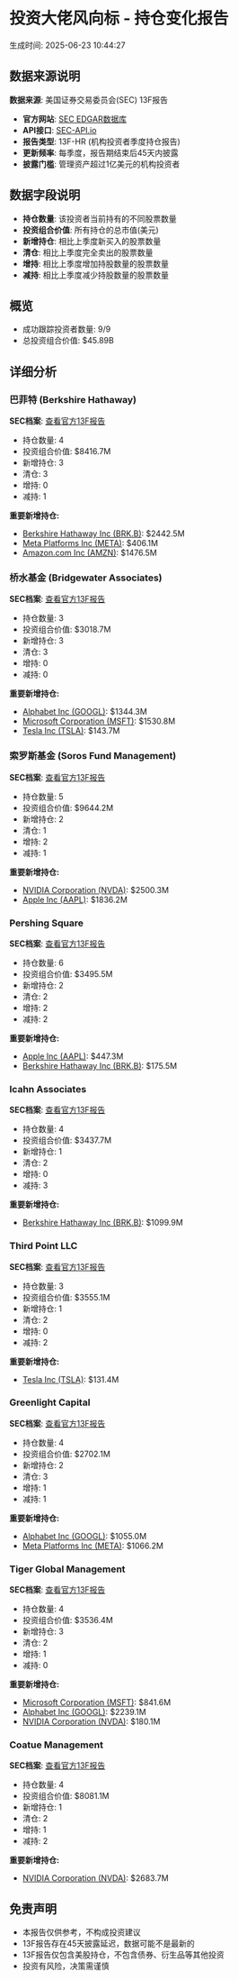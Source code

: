 # 投资大佬风向标 - 持仓变化报告

生成时间: 2025-06-23 10:44:27

## 数据来源说明

**数据来源**: 美国证券交易委员会(SEC) 13F报告
- **官方网站**: [SEC EDGAR数据库](https://www.sec.gov/edgar)
- **API接口**: [SEC-API.io](https://sec-api.io/docs/form-13-f-filings-institutional-holdings-api)
- **报告类型**: 13F-HR (机构投资者季度持仓报告)
- **更新频率**: 每季度，报告期结束后45天内披露
- **披露门槛**: 管理资产超过1亿美元的机构投资者

## 数据字段说明

- **持仓数量**: 该投资者当前持有的不同股票数量
- **投资组合价值**: 所有持仓的总市值(美元)
- **新增持仓**: 相比上季度新买入的股票数量
- **清仓**: 相比上季度完全卖出的股票数量
- **增持**: 相比上季度增加持股数量的股票数量
- **减持**: 相比上季度减少持股数量的股票数量

## 概览
- 成功跟踪投资者数量: 9/9
- 总投资组合价值: $45.89B

## 详细分析

### 巴菲特 (Berkshire Hathaway)
**SEC档案**: [查看官方13F报告](https://www.sec.gov/cgi-bin/browse-edgar?CIK=1067983&Find=Search&owner=exclude&action=getcompany)

- 持仓数量: 4
- 投资组合价值: $8416.7M
- 新增持仓: 3
- 清仓: 3
- 增持: 0
- 减持: 1

**重要新增持仓:**
- [Berkshire Hathaway Inc (BRK.B)](https://finance.yahoo.com/quote/BRK.B): $2442.5M
- [Meta Platforms Inc (META)](https://finance.yahoo.com/quote/META): $406.1M
- [Amazon.com Inc (AMZN)](https://finance.yahoo.com/quote/AMZN): $1476.5M

### 桥水基金 (Bridgewater Associates)
**SEC档案**: [查看官方13F报告](https://www.sec.gov/cgi-bin/browse-edgar?CIK=1350694&Find=Search&owner=exclude&action=getcompany)

- 持仓数量: 3
- 投资组合价值: $3018.7M
- 新增持仓: 3
- 清仓: 3
- 增持: 0
- 减持: 0

**重要新增持仓:**
- [Alphabet Inc (GOOGL)](https://finance.yahoo.com/quote/GOOGL): $1344.3M
- [Microsoft Corporation (MSFT)](https://finance.yahoo.com/quote/MSFT): $1530.8M
- [Tesla Inc (TSLA)](https://finance.yahoo.com/quote/TSLA): $143.7M

### 索罗斯基金 (Soros Fund Management)
**SEC档案**: [查看官方13F报告](https://www.sec.gov/cgi-bin/browse-edgar?CIK=1364742&Find=Search&owner=exclude&action=getcompany)

- 持仓数量: 5
- 投资组合价值: $9644.2M
- 新增持仓: 2
- 清仓: 1
- 增持: 2
- 减持: 1

**重要新增持仓:**
- [NVIDIA Corporation (NVDA)](https://finance.yahoo.com/quote/NVDA): $2500.3M
- [Apple Inc (AAPL)](https://finance.yahoo.com/quote/AAPL): $1836.2M

### Pershing Square
**SEC档案**: [查看官方13F报告](https://www.sec.gov/cgi-bin/browse-edgar?CIK=1649339&Find=Search&owner=exclude&action=getcompany)

- 持仓数量: 6
- 投资组合价值: $3495.5M
- 新增持仓: 2
- 清仓: 2
- 增持: 2
- 减持: 2

**重要新增持仓:**
- [Apple Inc (AAPL)](https://finance.yahoo.com/quote/AAPL): $447.3M
- [Berkshire Hathaway Inc (BRK.B)](https://finance.yahoo.com/quote/BRK.B): $175.5M

### Icahn Associates
**SEC档案**: [查看官方13F报告](https://www.sec.gov/cgi-bin/browse-edgar?CIK=1336528&Find=Search&owner=exclude&action=getcompany)

- 持仓数量: 4
- 投资组合价值: $3437.7M
- 新增持仓: 1
- 清仓: 2
- 增持: 0
- 减持: 3

**重要新增持仓:**
- [Berkshire Hathaway Inc (BRK.B)](https://finance.yahoo.com/quote/BRK.B): $1099.9M

### Third Point LLC
**SEC档案**: [查看官方13F报告](https://www.sec.gov/cgi-bin/browse-edgar?CIK=1061768&Find=Search&owner=exclude&action=getcompany)

- 持仓数量: 3
- 投资组合价值: $3555.1M
- 新增持仓: 1
- 清仓: 2
- 增持: 0
- 减持: 2

**重要新增持仓:**
- [Tesla Inc (TSLA)](https://finance.yahoo.com/quote/TSLA): $131.4M

### Greenlight Capital
**SEC档案**: [查看官方13F报告](https://www.sec.gov/cgi-bin/browse-edgar?CIK=1336894&Find=Search&owner=exclude&action=getcompany)

- 持仓数量: 4
- 投资组合价值: $2702.1M
- 新增持仓: 2
- 清仓: 3
- 增持: 1
- 减持: 1

**重要新增持仓:**
- [Alphabet Inc (GOOGL)](https://finance.yahoo.com/quote/GOOGL): $1055.0M
- [Meta Platforms Inc (META)](https://finance.yahoo.com/quote/META): $1066.2M

### Tiger Global Management
**SEC档案**: [查看官方13F报告](https://www.sec.gov/cgi-bin/browse-edgar?CIK=1649515&Find=Search&owner=exclude&action=getcompany)

- 持仓数量: 4
- 投资组合价值: $3536.4M
- 新增持仓: 3
- 清仓: 2
- 增持: 1
- 减持: 0

**重要新增持仓:**
- [Microsoft Corporation (MSFT)](https://finance.yahoo.com/quote/MSFT): $841.6M
- [Alphabet Inc (GOOGL)](https://finance.yahoo.com/quote/GOOGL): $2239.1M
- [NVIDIA Corporation (NVDA)](https://finance.yahoo.com/quote/NVDA): $180.1M

### Coatue Management
**SEC档案**: [查看官方13F报告](https://www.sec.gov/cgi-bin/browse-edgar?CIK=1649604&Find=Search&owner=exclude&action=getcompany)

- 持仓数量: 4
- 投资组合价值: $8081.1M
- 新增持仓: 1
- 清仓: 2
- 增持: 1
- 减持: 2

**重要新增持仓:**
- [NVIDIA Corporation (NVDA)](https://finance.yahoo.com/quote/NVDA): $2683.7M

## 免责声明

- 本报告仅供参考，不构成投资建议
- 13F报告存在45天披露延迟，数据可能不是最新的
- 13F报告仅包含美股持仓，不包含债券、衍生品等其他投资
- 投资有风险，决策需谨慎
